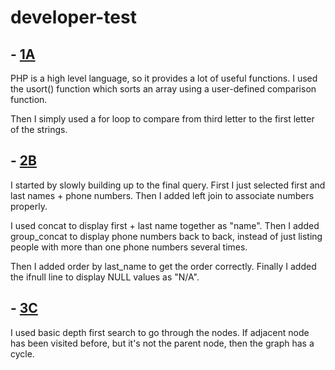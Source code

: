 # developer-test

## - [1A](main.php)

PHP is a high level language, so it provides a lot of useful functions. I used the usort() function which sorts an array using a user-defined comparison function.

Then I simply used a for loop to compare from third letter to the first letter of the strings.

## - [2B](query.sql)
I started by slowly building up to the final query. First I just selected first and last names + phone numbers. Then I added left join to associate numbers properly.

I used concat to display first + last name together as "name". Then I added group_concat to display phone numbers back to back, instead of just listing people with more than one phone numbers several times.

Then I added order by last_name to get the order correctly.
Finally I added the ifnull line to display NULL values as "N/A".

## - [3C](main.js)
I used basic depth first search to go through the nodes.
If adjacent node has been visited before, but it's not the parent node, then the graph has a cycle.